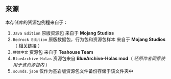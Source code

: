 ## 来源

本存储库的资源包例程来自于：

1. `Java Edition` 原版资源包 来自于 **Mojang Studios**
2. `Bedrock Edition` 原版数据包，行为包和资源包样本 来自于 **Mojang Studios**（ [相关链接](https://github.com/Mojang/bedrock-samples/releases) ）
3. `梗体中文` 资源包 来自于 **Teahouse Team**
4. `BlueArchive-Holas` 资源包来自 **BlueArchive-Holas mod**（ *经原作者同意使用于该资源包内* ）
5. `sounds.json` 仅作为基岩版资源包文件备份存储于该文件夹中
